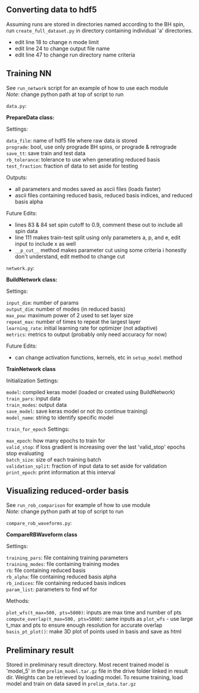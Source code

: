 ## Converting data to hdf5

Assuming runs are stored in directories named according to the BH spin, run `create_full_dataset.py` in directory containing individual 'a' directories.
- edit line 18 to change n mode limit
- edit line 24 to change output file name
- edit line 47 to change run directory name criteria

## Training NN

See `run_network` script for an example of how to use each module       
*Note*: change python path at top of script to run

`data.py`: 

**PrepareData class:**

Settings:
	
`data_file`: name of hdf5 file where raw data is stored     
`prograde`: bool, use only prograde BH spins, or prograde & retrograde     
`save_tt`: save train and test data        
`rb_tolerance`: tolerance to use when generating reduced basis     
`test_fraction`: fraction of data to set aside for testing      

Outputs:

- all parameters and modes saved as ascii files (loads faster)
- ascii files containing reduced basis, reduced basis indices, and reduced basis alpha

Future Edits:

- lines 83 & 84 set spin cutoff to 0.9, comment these out to include all spin data
- line 111 makes train-test split using only parameters a, p, and e, edit input to include x as well 
- `__p_cut__` method makes parameter cut using some criteria i honestly don't understand, edit method to change cut

`network.py`:

**BuildNetwork class:**

Settings:

`input_dim`: number of params     
`output_dim`: number of modes (in reduced basis)     
`max_pow`: maximum power of 2 used to set layer size     
`repeat_max`: number of times to repeat the largest layer      
`learning_rate`: initial learning rate for optimizer (not adaptive)     
`metrics`: metrics to output (probably only need accuracy for now)     

Future Edits:

- can change activation functions, kernels, etc in `setup_model` method	

**TrainNetwork class**

Initialization Settings:

`model`: compiled keras model (loaded or created using BuildNetwork)     
`train_pars`: input data     
`train_modes`: output data      
`save_model`: save keras model or not (to continue training)     
`model_name`: string to identify specific model      

`train_for_epoch` Settings:

`max_epoch`: how many epochs to train for    
`valid_stop`: if loss gradient is increasing over the last 'valid_stop' epochs stop evaluating      
`batch_size`: size of each training batch     
`validation_split`: fraction of input data to set aside for validation    
`print_epoch`: print information at this interval		

## Visualizing reduced-order basis

See `run_rob_comparison` for example of how to use module       
*Note*: change python path at top of script to run

`compare_rob_waveforms.py`:

**CompareRBWaveform class**

Settings:

`training_pars`: file containing training parameters      
`training_modes`: file containing training modes     
`rb`: file containing reduced basis      
`rb_alpha`: file containing reduced basis alpha      
`rb_indices`: file containing reduced basis indices     
`param_list`: parameters to find wf for      

Methods:

`plot_wfs(t_max=500, pts=5000)`: inputs are max time and number of pts         
`compute_overlap(t_max=500, pts=5000)`: same inputs as `plot_wfs` - use large t_max and pts to ensure enough resolution for accurate overlap        
`basis_pt_plot()`: make 3D plot of points used in basis and save as html 		

## Preliminary result

Stored in preliminary result directory. Most recent trained model is 'model_5' in the `prelim_model.tar.gz` file in the drive folder linked in result dir. Weights can be retrieved by loading model. To resume training, load model and train on data saved in `prelim_data.tar.gz`
